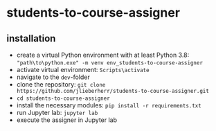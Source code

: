 # students-to-course-assigner

## installation
- create a virtual Python environment with at least Python 3.8: ```"path\to\python.exe" -m venv env_students-to-course-assigner```
- activate virtual environment: ```Scripts\activate```
- navigate to the ```dev```-folder
- clone the repository: ```git clone https://github.com/jlieberherr/students-to-course-assigner.git```
- ```cd students-to-course-assigner```
- install the necessary modules: ```pip install -r requirements.txt```
- run Jupyter lab: ```jupyter lab```
- execute the assigner in Jupyter lab